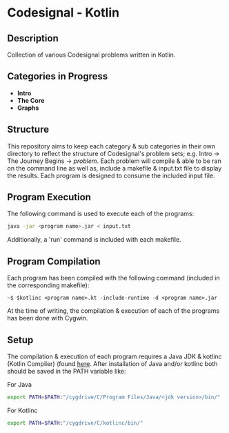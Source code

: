 # Codesignal - Kotlin

## Description

Collection of various Codesignal problems written in Kotlin.

## Categories in Progress

* **Intro**
* **The Core**
* **Graphs**

## Structure

This repository aims to keep each category & sub categories in their own directory to reflect the structure of Codesignal's problem sets; e.g. Intro -> The Journey Begins -> *problem*. Each problem will compile & able to be ran on the command line as well as, include a makefile & input.txt file to display the results. Each program is designed to consume the included input file.

## Program Execution

The following command is used to execute each of the programs:

```bash
java -jar <program name>.jar < input.txt
```

Additionally, a 'run' command is included with each makefile.

## Program Compilation

Each program has been compiled with the following command (included in the corresponding makefile):

```~$ $kotlinc <program name>.kt -include-runtime -d <program name>.jar```

At the time of writing, the compilation & execution of each of the programs has been done with Cygwin.

## Setup

The compilation & execution of each program requires a Java JDK & kotlinc (Kotlin Compiler) (found [here](https://kotlinlang.org/docs/tutorials/command-line.html). After installation of Java and/or kotlinc both should be saved in the PATH variable like:

For Java
```bash
export PATH=$PATH:"/cygdrive/C/Program Files/Java/<jdk version>/bin/"
```

For Kotlinc
```bash
export PATH=$PATH:"/cygdrive/C/kotlinc/bin/"
```
